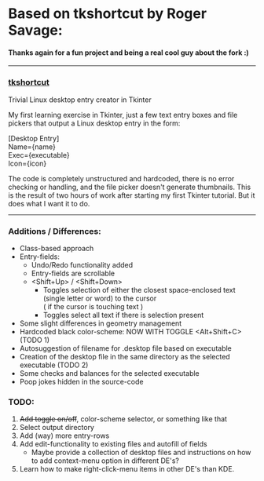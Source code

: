# Based on tkshortcut by Roger Savage:
#### Thanks again for a fun project and being a real cool guy about the fork :)
---

### [tkshortcut](https://github.com/rogersavage/tkshortcut)
Trivial Linux desktop entry creator in Tkinter

My first learning exercise in Tkinter, just a few text entry boxes and file pickers that output a Linux desktop entry in the form:

[Desktop Entry]<br>
Name={name}<br>
Exec={executable}<br>
Icon={icon}<br>

The code is completely unstructured and hardcoded, there is no error checking or handling, and the file picker doesn't generate thumbnails. 
This is the result of two hours of work after starting my first Tkinter tutorial. But it does what I want it to do.

---

### Additions / Differences:
- Class-based approach
- Entry-fields:
  - Undo/Redo functionality added
  - Entry-fields are scrollable
  - <Shift+Up> / <Shift+Down>
    - Toggles selection of either the closest space-enclosed text (single letter or word) to the cursor<br>( if the cursor is touching text )
    - Toggles select all text if there is selection present
- Some slight differences in geometry management
- Hardcoded black color-scheme: NOW WITH TOGGLE <Alt+Shift+C> (TODO 1)
- Autosuggestion of filename for .desktop file based on executable
- Creation of the desktop file in the same directory as the selected executable (TODO 2)
- Some checks and balances for the selected executable
- Poop jokes hidden in the source-code

### TODO:
1. ~~Add toggle on/off~~, color-scheme selector, or something like that
2. Select output directory
3. Add (way) more entry-rows
4. Add edit-functionality to existing files and autofill of fields
   - Maybe provide a collection of desktop files and instructions on how to add context-menu option in different DE's?  
5. Learn how to make right-click-menu items in other DE's than KDE.
